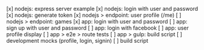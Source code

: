 [x] nodejs: express server example
[x] nodejs: login with user and password
[x] nodejs: generate token
[x] nodejs > endpoint: user profile (/me)
[ ] nodejs > endpoint: games
[x] app: login with user and password
[ ] app: sign up with user and password
[ ] app: login with facebook
[ ] app: user profile display
[ ] app > e2e > route tests
[ ] app > gulp: build script
[ ] development mocks (profile, login, signin)
[ ] build script